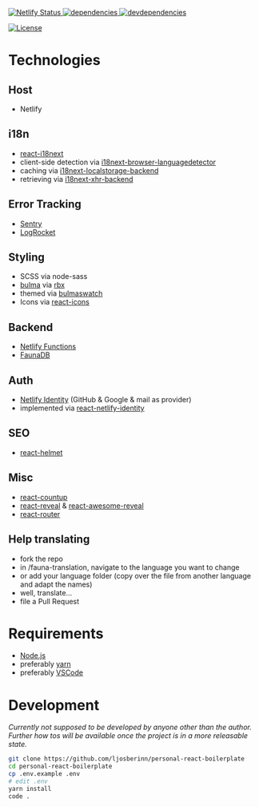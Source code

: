 [![Netlify Status][netlify-image] ][netlify-url]
[![dependencies][dependencies-image] ][dependencies-url]
[![devdependencies][devdependencies-image] ][devdependencies-url]

[dependencies-image]: https://david-dm.org/ljosberinn/personal-react-boilerplate.png
[dependencies-url]: https://david-dm.org/ljosberinn/personal-react-boilerplate
[devdependencies-image]: https://david-dm.org/ljosberinn/personal-react-boilerplate/dev-status.png
[devdependencies-url]: https://david-dm.org/ljosberinn/personal-react-boilerplate#info=devDependencies
[netlify-image]: https://api.netlify.com/api/v1/badges/20ce39dc-d1d4-4bb9-a5ee-6c3d613e3ed6/deploy-status
[netlify-url]: https://app.netlify.com/sites/personal-react-boilerplate/deploys
[license-badge]: https://img.shields.io/github/license/ljosberinn/personal-react-boilerplate

[![License][license-badge]][license-badge]

# Technologies

## Host

- Netlify

## i18n

- [react-i18next](https://github.com/i18next/react-i18next)
- client-side detection via [i18next-browser-languagedetector](https://github.com/i18next/i18next-browser-languageDetector)
- caching via [i18next-localstorage-backend](https://github.com/i18next/i18next-localstorage-backend)
- retrieving via [i18next-xhr-backend](https://github.com/i18next/i18next-xhr-backend)

## Error Tracking

- [Sentry](https://sentry.io/)
- [LogRocket](https://logrocket.com/)

## Styling

- SCSS via node-sass
- [bulma](https://bulma.io/) via [rbx](https://github.com/dfee/rbx)
- themed via [bulmaswatch](https://github.com/jenil/bulmaswatch)
- Icons via [react-icons](https://github.com/react-icons/react-icons)

## Backend

- [Netlify Functions](https://www.netlify.com/products/functions/)
- [FaunaDB](https://fauna.com/)

## Auth

- [Netlify Identity](https://docs.netlify.com/visitor-access/identity/) (GitHub & Google & mail as provider)
- implemented via [react-netlify-identity](https://github.com/sw-yx/react-netlify-identity)

## SEO

- [react-helmet](https://github.com/nfl/react-helmet)

## Misc

- [react-countup](https://github.com/glennreyes/react-countup)
- [react-reveal](https://www.react-reveal.com/docs/) & [react-awesome-reveal](https://github.com/dennismorello/react-awesome-reveal)
- [react-router](https://reacttraining.com/react-router/web/guides/quick-start)

## Help translating

- fork the repo
- in /fauna-translation, navigate to the language you want to change
- or add your language folder (copy over the file from another language and adapt the names)
- well, translate...
- file a Pull Request

# Requirements

- [Node.js](https://nodejs.org/en/)
- preferably [yarn](https://yarnpkg.com/en/)
- preferably [VSCode](https://code.visualstudio.com/insiders/)

# Development

_Currently not supposed to be developed by anyone other than the author. Further how tos will be available once the project is in a more releasable state._

```bash
git clone https://github.com/ljosberinn/personal-react-boilerplate
cd personal-react-boilerplate
cp .env.example .env
# edit .env
yarn install
code .
```
